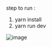 step to run :
1. yarn install
2. yarn run dev

![image](https://user-images.githubusercontent.com/45738247/227824787-ca6a6a7b-a54e-406c-b6fb-311b5f5927ee.png)
